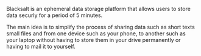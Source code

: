 Blacksalt is an ephemeral data storage platform that allows users to store data securly for a period of 5 minutes.

The main idea is to simplify the process of sharing data such as short texts small files and  from one device such as your phone, to another such as your laptop without having to store them in your drive permanently or having to mail it to yourself.